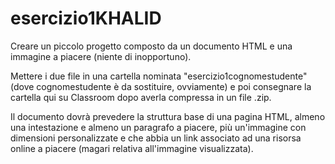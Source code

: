 # esercizio1KHALID

<p>
Creare un piccolo progetto composto da un documento HTML e una immagine a piacere (niente di inopportuno).

Mettere i due file in una cartella nominata "esercizio1cognomestudente" (dove cognomestudente è da sostituire, ovviamente) e poi consegnare la cartella qui su Classroom dopo averla compressa in un file .zip.

Il documento dovrà prevedere la struttura base di una pagina HTML, almeno una intestazione e almeno un paragrafo a piacere, più un'immagine con dimensioni personalizzate e che abbia un link associato ad una risorsa online a piacere (magari relativa all'immagine visualizzata).
</p>